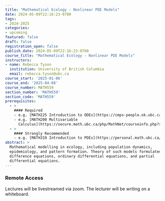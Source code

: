 ```yaml
---
title: "Mathematical Ecology - Nonlinear PDE Models"
date: 2024-05-09T22:16:23-0700
tags:
- 2024-2025
categories:
- upcoming
featured: false
draft: false
registration_open: false
publish_date: 2024-05-09T22:16:23-0700
course_title: "Mathematical Ecology - Nonlinear PDE Models"
instructors:
- name: Rebecca Tyson
  institution: University of British Columbia
  email: rebecca.tyson@ubc.ca
course_start: '2025-01-06'
course_end: '2025-04-08'
course_number: MATH559
section_number: 'MATH559'
section_code: 'MATH559'
prerequisites:
  - >
    #### Required
    - e.g. [MATH225 Introduction to ODEs](https://cmps-people.ok.ubc.ca/rtyson/Teaching/Math225/index.html)
    - e.g. [MATH200 Multivariable
      Calculus](https://secure.math.ubc.ca/php/MathNet/courseinfo.php?session=2020W&t=outline&name=200:203)
  - >
    #### Strongly Recommended
    - e.g. [MATH319 Introduction to PDEs](https://personal.math.ubc.ca/~ttsai/courses/516-23Q4/)
abstract: > 
  Mathematical modelling in ecology, including population dynamics,
  epidemiology, and pattern formation. Theory of such models formulated as
  difference equations, ordinary differential equations, and partial
  differential equations.
---
```

### Remote Access
Lectures will be livestreamed via zoom. The lecturer will be writing on a
whiteboard.
